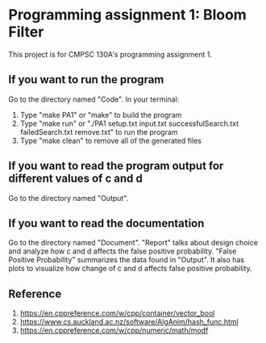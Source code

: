 # Programming assignment 1: Bloom Filter
This project is for CMPSC 130A's programming assignment 1.

## If you want to run the program
Go to the directory named "Code".
In your terminal:
1. Type "make PA1" or "make" to build the program
2. Type "make run" or "./PA1 setup.txt input.txt successfulSearch.txt failedSearch.txt remove.txt" to run the program
3. Type "make clean" to remove all of the generated files

## If you want to read the program output for different values of c and d
Go to the directory named "Output".

## If you want to read the documentation
Go to the directory named "Document".
"Report" talks about design choice and analyze how c and d affects the false positive probability.
"False Positive Probability" summarizes the data found in "Output". It also has plots to visualize how change of c and d affects false positive probability.

## Reference
1. https://en.cppreference.com/w/cpp/container/vector_bool
2. https://www.cs.auckland.ac.nz/software/AlgAnim/hash_func.html
3. https://en.cppreference.com/w/cpp/numeric/math/modf
